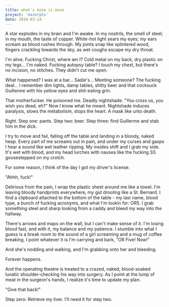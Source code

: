 ```yaml
---
title: what's mine is mine
project: 'excerpts'
date: 2010-03-24
---
```

A star explodes in my brain and I'm awake. In my nostrils, the smell of steel; in my mouth, the taste of copper. White-hot light sears my eyes; my ears scream as blood rushes through. My joints snap like splintered wood, fingers crackling towards the sky, as wet coughs escape my dry throat.

I'm alive. Fucking Christ, where am I? Cold metal on my back, dry plastic on my legs... I'm naked. Fucking autopsy table? I touch my chest, but there's no incision, no stitches. They didn't cut me open.

What happened? I was at a bar... Sadie's... Meeting someone? The fucking deal... I remember dim lights, damp tables, shitty beer and that cocksuck Guillerme with his yellow eyes and shit-eating grin.

That motherfucker. He poisoned me. Deadly nightshade. "You cross us, you wish you dead, eh?" Now I know what he meant. Nightshade induces paralysis, slows the metabolism, stops the heart. A mask like unto death.

Right. Step one: pants. Step two: beer. Step three: find Guillerme and stab him in the dick.

I try to move and fail, falling off the table and landing in a bloody, naked heap. Every part of me screams out in pain, and under my curses and gasps I hear a sound like wet leather ripping. My insides shift and I grab my side. It's wet with blood, and my head lurches with nausea like the fucking SS goosestepped on my crotch.

For some reason, I think of the day I got my driver's license.

"Ahhh, fuck!"

Delirious from the pain, I wrap the plastic sheet around me like a towel. I'm leaving bloody handprints everywhere, my gut drooling like a St. Bernard. I find a clipboard attached to the bottom of the table - my last name, blood type, a bunch of fucking acronyms, and what I'm lookin for: OR5. I grab something steel and sharp looking from a caddy and bleed my way into the hallway.

There's arrows and maps on the wall, but I can't make sense of it. I'm losing blood fast, and with it, my balance and my patience. I stumble into what I guess is a break room to the sound of a girl screaming and a mug of coffee breaking. I point whatever it is I'm carrying and bark, "OR Five! Now!"

And she's nodding and walking, and I'm grabbing onto her and bleeding.

Forever happens.

And the operating theatre is treated to a crazed, naked, blood-soaked lunatic shoulder-checking his way into surgery. As I point at the lump of meat in the surgeon's hands, I realize it's time to update my plan.

"Give that back!"

Step zero: Retrieve my liver. I'll need it for step two.
